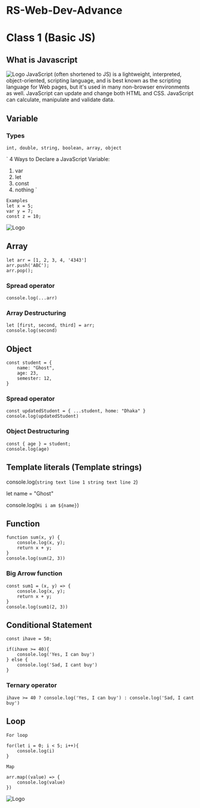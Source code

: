 # RS-Web-Dev-Advance

# Class 1 (Basic JS)

## What is Javascript
![Logo](https://res.cloudinary.com/practicaldev/image/fetch/s--iQ-MDsrC--/c_limit%2Cf_auto%2Cfl_progressive%2Cq_auto%2Cw_880/https://833250.smushcdn.com/1694534/wp-content/uploads/2021/06/3.jpeg%3Flossy%3D1%26strip%3D1%26webp%3D1)
JavaScript (often shortened to JS) is a lightweight, interpreted, object-oriented, scripting language, and is best known as the scripting language for Web pages, but it's used in many non-browser environments as well. JavaScript can update and change both HTML and CSS. JavaScript can calculate, manipulate and validate data.


## Variable 

### Types

` int, double, string, boolean, array, object `

` 4 Ways to Declare a JavaScript Variable:
1. var
2. let
3. const
4. nothing `

```
Examples
let x = 5;
var y = 7;
const z = 10;
```
![Logo](https://images.velog.io/images/jangws/post/557a4a2e-b7ba-4b22-bb8c-10615619321c/8vja483k9uy31.jpg)

## Array 

```
let arr = [1, 2, 3, 4, '4343']
arr.push('ABC');
arr.pop();
```

### Spread operator 
```
console.log(...arr)
```

### Array Destructuring
```
let [first, second, third] = arr;
console.log(second)
```

## Object
```
const student = {
    name: "Ghost",
    age: 23,
    semester: 12,
}
```

### Spread operator 
``` 
const updatedStudent = { ...student, home: "Dhaka" }
console.log(updatedStudent) 
```

### Object Destructuring
```
const { age } = student;
console.log(age)
```

## Template literals (Template strings)

console.log(`string text line 1
 string text line 2`)

let name = "Ghost"

console.log(`Hi i am ${name}`)

## Function

```
function sum(x, y) {
    console.log(x, y);
    return x + y;
}
console.log(sum(2, 3))
```

### Big Arrow function

```
const sum1 = (x, y) => {
    console.log(x, y);
    return x + y;
}
console.log(sum1(2, 3))
```

## Conditional Statement
```
const ihave = 50;

if(ihave >= 40){
    console.log('Yes, I can buy')
} else {
    console.log('Sad, I cant buy')
}
```

### Ternary operator
```
ihave >= 40 ? console.log('Yes, I can buy') : console.log('Sad, I cant buy')
```

## Loop 
` For loop `
```
for(let i = 0; i < 5; i++){
    console.log(i)
}
```

` Map `
```
arr.map((value) => {
    console.log(value)
})
```

![Logo](https://what.thedailywtf.com/assets/uploads/files/1548873820399-23d6513b-3c4a-409b-bb11-4d98874de60f-image.png)
